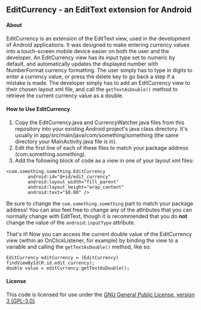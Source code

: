 ## EditCurrency - an EditText extension for Android

#### About

EditCurrency is an extension of the EditText view, used in the development of Android applications.  It was designed to make entering currency values into a touch-screen mobile device easier on both the user and the developer.  An EditCurrency view has its input type set to numeric by default, and automatically updates the displayed number with NumberFormat currency formatting.  The user simply has to type in digits to enter a currency value, or press the delete key to go back a step if a mistake is made.  The developer simply has to add an EditCurrency view to their chosen layout xml file, and call the `getTextAsDouble()` method to retrieve the current currency value as a double.

#### How to Use EditCurrency

1. Copy the EditCurrency.java and CurrencyWatcher.java files from this repository into your existing Android project's java class directory.  It's usually in app/src/main/java/com/something/something (the same directory your MainActivity.java file is in).
2. Edit the first line of each of these files to match your package address (com.something.something).
3. Add the following block of code as a view in one of your layout xml files:
```
<com.something.something.EditCurrency
        android:id="@+id/edit_currency"
        android:layout_width="fill_parent"
        android:layout_height="wrap_content"
        android:text="$0.00" />
```
Be sure to change the `com.something.something` part to match your package address!  You can also feel free to change any of the attributes that you can normally change with EditText, though it is recommended that you do **not** change the value of the `android:inputType` attribute.

That's it!  Now you can access the current double value of the EditCurrency view (within an OnClickListener, for example) by binding the view to a variable and calling the `getTextAsDouble()` method, like so:
```
EditCurrency editCurrency = (EditCurrency) findViewById(R.id.edit_currency);
double value = editCurrency.getTextAsDouble();
```

#### License

This code is licensed for use under the [GNU General Public License, version 3 (GPL-3.0)](https://opensource.org/licenses/GPL-3.0).
